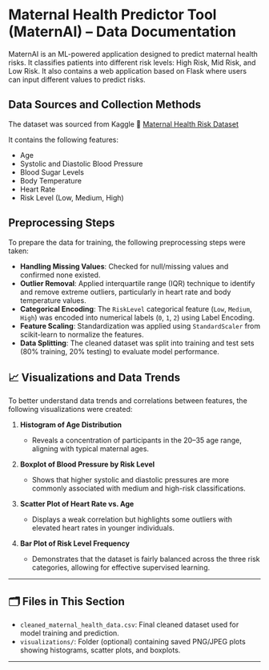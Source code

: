 # Maternal Health Predictor Tool (MaternAI) – Data Documentation

MaternAI is an ML-powered application designed to predict maternal health risks. It classifies patients into different risk levels: High Risk, Mid Risk, and Low Risk. It also contains a web application based on Flask where users can input different values to predict risks.

## Data Sources and Collection Methods  

The dataset was sourced from Kaggle
🔗 [Maternal Health Risk Dataset](https://www.kaggle.com/datasets/csafrit2/maternal-health-risk-data/data)  

It contains the following features:
- Age  
- Systolic and Diastolic Blood Pressure  
- Blood Sugar Levels  
- Body Temperature  
- Heart Rate  
- Risk Level (Low, Medium, High)  

## Preprocessing Steps  

To prepare the data for training, the following preprocessing steps were taken:

- **Handling Missing Values**: Checked for null/missing values and confirmed none existed.  
- **Outlier Removal**: Applied interquartile range (IQR) technique to identify and remove extreme outliers, particularly in heart rate and body temperature values.  
- **Categorical Encoding**: The `RiskLevel` categorical feature (`Low`, `Medium`, `High`) was encoded into numerical labels (`0`, `1`, `2`) using Label Encoding.  
- **Feature Scaling**: Standardization was applied using `StandardScaler` from scikit-learn to normalize the features.  
- **Data Splitting**: The cleaned dataset was split into training and test sets (80% training, 20% testing) to evaluate model performance.  

## 📈 Visualizations and Data Trends  

To better understand data trends and correlations between features, the following visualizations were created:

1. **Histogram of Age Distribution**  
   - Reveals a concentration of participants in the 20–35 age range, aligning with typical maternal ages.

2. **Boxplot of Blood Pressure by Risk Level**  
   - Shows that higher systolic and diastolic pressures are more commonly associated with medium and high-risk classifications.

3. **Scatter Plot of Heart Rate vs. Age**  
   - Displays a weak correlation but highlights some outliers with elevated heart rates in younger individuals.

4. **Bar Plot of Risk Level Frequency**  
   - Demonstrates that the dataset is fairly balanced across the three risk categories, allowing for effective supervised learning.

---

## 🗂 Files in This Section  

- `cleaned_maternal_health_data.csv`: Final cleaned dataset used for model training and prediction.  
- `visualizations/`: Folder (optional) containing saved PNG/JPEG plots showing histograms, scatter plots, and boxplots.  

---
